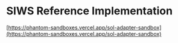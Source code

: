 # SIWS Reference Implementation

[https://phantom-sandboxes.vercel.app/sol-adapter-sandbox](https://phantom-sandboxes.vercel.app/sol-adapter-sandbox)

